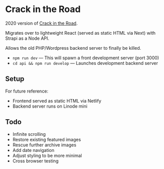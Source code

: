 # Crack in the Road

2020 version of [Crack in the Road](https://www.crackintheroad.com).

Migrates over to lightweight React (served as static HTML via Next) with Strapi as a Node API.

Allows the old PHP/Wordpress backend server to finally be killed.

- `npm run dev` — This will spawn a front development server (port 3000)
- `cd api && npm run develop` — Launches development backend server

## Setup

For future reference:

-  Frontend served as static HTML via Netlify
-  Backend server runs on Linode mini

## Todo

-  Infinite scrolling
-  Restore existing featured images
-  Rescue further archive images
-  Add date navigation
-  Adjust styling to be more minimal
-  Cross browser testing